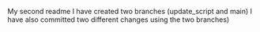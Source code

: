 My second readme
I have created two branches (update_script and main)
I have also committed two different changes using the two branches)
